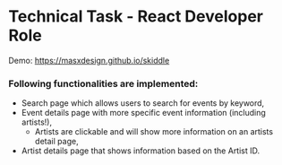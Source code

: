 # Technical Task - React Developer Role
Demo: https://masxdesign.github.io/skiddle

### Following functionalities are implemented:
* Search page which allows users to search for events by keyword,
* Event details page with more specific event information (including artists!),
    * Artists are clickable and will show more information on an artists detail page,
* Artist details page that shows information based on the Artist ID.